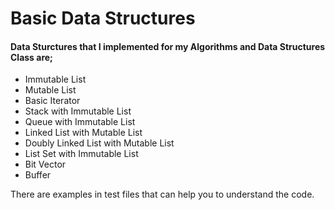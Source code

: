 
# Basic Data Structures

#### Data Sturctures that I implemented for my Algorithms and Data Structures Class are;

- Immutable List
- Mutable List
- Basic Iterator
- Stack with Immutable List
- Queue with Immutable List
- Linked List with Mutable List
- Doubly Linked List with Mutable List
- List Set with Immutable List
- Bit Vector
- Buffer

There are examples in test files that can help you to understand the code.
 

